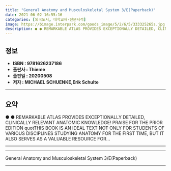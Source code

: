 ```yaml
---
title: "General Anatomy and Musculoskeletal System 3/E(Paperback)"
date: 2021-06-02 16:55:16
categories: [외국도서, 대학교재-전문서적]
image: https://bimage.interpark.com/goods_image/5/2/6/5/333325265s.jpg
description: ● ● REMARKABLE ATLAS PROVIDES EXCEPTIONALLY DETAILED, CLINICALLY RELEVANT ANATOMIC KNOWLEDGE! PRAISE FOR THE PRIOR EDITION quotTHIS BOOK IS AN IDEAL TEXT NOT
---
```


## **정보**

- **ISBN : 9781626237186**
- **출판사 : Thieme**
- **출판일 : 20200508**
- **저자 : MICHAEL SCHUENKE,Erik Schulte**

------



## **요약**

●  ●  REMARKABLE ATLAS PROVIDES EXCEPTIONALLY DETAILED, CLINICALLY RELEVANT ANATOMIC KNOWLEDGE! PRAISE FOR THE PRIOR EDITION quotTHIS BOOK IS AN IDEAL TEXT NOT ONLY FOR STUDENTS OF VARIOUS DISCIPLINES STUDYING ANATOMY FOR THE FIRST TIME, BUT IT ALSO SERVES AS A VALUABLE RESOURCE FOR... 

------



------


General Anatomy and Musculoskeletal System 3/E(Paperback) 

------


